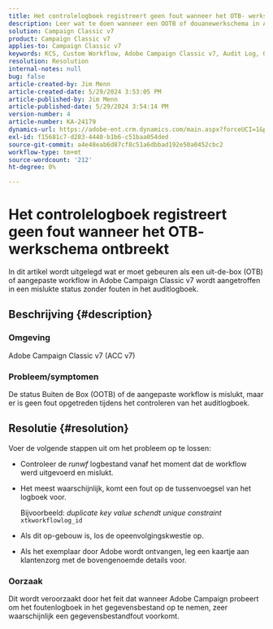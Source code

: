 ```yaml
---
title: Het controlelogboek registreert geen fout wanneer het OTB- werkschema ontbreekt
description: Leer wat te doen wanneer een OOTB of douanewerkschema in Adobe Campaign Classic ontbreekt, maar geen fouten worden gevonden in het controlelogboek.
solution: Campaign Classic v7
product: Campaign Classic v7
applies-to: Campaign Classic v7
keywords: KCS, Custom Workflow, Adobe Campaign Classic v7, Audit Log, OOTB workflow, ACC v7
resolution: Resolution
internal-notes: null
bug: false
article-created-by: Jim Menn
article-created-date: 5/29/2024 3:53:05 PM
article-published-by: Jim Menn
article-published-date: 5/29/2024 3:54:14 PM
version-number: 4
article-number: KA-24179
dynamics-url: https://adobe-ent.crm.dynamics.com/main.aspx?forceUCI=1&pagetype=entityrecord&etn=knowledgearticle&id=52e8a186-d31d-ef11-840b-6045bd006268
exl-id: f15681c7-d283-4440-b1b6-c51baa054ded
source-git-commit: a4e48eab6d87cf8c51a6dbbad192e50a0452cbc2
workflow-type: tm+mt
source-wordcount: '212'
ht-degree: 0%

---
```


# Het controlelogboek registreert geen fout wanneer het OTB- werkschema ontbreekt


In dit artikel wordt uitgelegd wat er moet gebeuren als een uit-de-box (OTB) of aangepaste workflow in Adobe Campaign Classic v7 wordt aangetroffen in een mislukte status zonder fouten in het auditlogboek.

## Beschrijving {#description}


### <b>Omgeving</b>

Adobe Campaign Classic v7 (ACC v7)

### <b>Probleem/symptomen</b>

De status Buiten de Box (OOTB) of de aangepaste workflow is mislukt, maar er is geen fout opgetreden tijdens het controleren van het auditlogboek.


## Resolutie {#resolution}


Voer de volgende stappen uit om het probleem op te lossen:

- Controleer de *runwf* logbestand vanaf het moment dat de workflow werd uitgevoerd en mislukt.
- Het meest waarschijnlijk, komt een fout op de tussenvoegsel van het logboek voor.

  Bijvoorbeeld: *duplicate key value schendt unique constraint* `xtkworkflowlog_id`
- Als dit op-gebouw is, los de opeenvolgingskwestie op.
- Als het exemplaar door Adobe wordt ontvangen, leg een kaartje aan klantenzorg met de bovengenoemde details voor.


### <b>Oorzaak</b>

Dit wordt veroorzaakt door het feit dat wanneer Adobe Campaign probeert om het foutenlogboek in het gegevensbestand op te nemen, zeer waarschijnlijk een gegevensbestandfout voorkomt.
